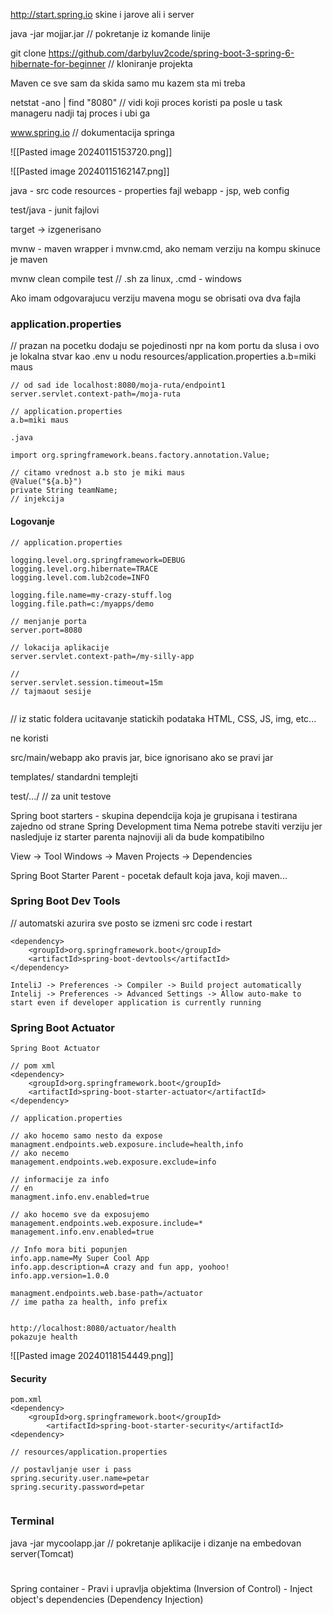 

http://start.spring.io
skine i jarove ali i server

java -jar mojjar.jar
// pokretanje iz komande linije

git clone https://github.com/darbyluv2code/spring-boot-3-spring-6-hibernate-for-beginner
// kloniranje projekta



Maven ce sve sam da skida samo mu kazem sta mi treba


netstat -ano | find "8080"
// vidi koji proces koristi pa posle u task manageru nadji taj proces i ubi ga


www.spring.io
// dokumentacija springa


![[Pasted image 20240115153720.png]]



![[Pasted image 20240115162147.png]]




java - src code
resources - properties fajl
webapp - jsp, web config

test/java - junit fajlovi

target -> izgenerisano 


mvnw - maven wrapper i mvnw.cmd, ako nemam verziju na kompu skinuce je maven


mvnw clean compile test
// .sh  za linux, .cmd - windows

Ako imam odgovarajucu verziju mavena mogu se obrisati ova dva fajla

### application.properties


// prazan na pocetku dodaju se pojedinosti npr na kom portu da slusa i ovo je lokalna stvar kao .env u nodu
resources/application.properties
a.b=miki maus


```
// od sad ide localhost:8080/moja-ruta/endpoint1
server.servlet.context-path=/moja-ruta
```


```
// application.properties
a.b=miki maus

.java

import org.springframework.beans.factory.annotation.Value;

// citamo vrednost a.b sto je miki maus
@Value("${a.b}")
private String teamName;
// injekcija

```

#### Logovanje
```
// application.properties

logging.level.org.springframework=DEBUG
logging.level.org.hibernate=TRACE
logging.level.com.lub2code=INFO

logging.file.name=my-crazy-stuff.log
logging.file.path=c:/myapps/demo

```


```
// menjanje porta
server.port=8080

// lokacija aplikacije
server.servlet.context-path=/my-silly-app

// 
server.servlet.session.timeout=15m
// tajmaout sesije


```


// iz static foldera ucitavanje statickih podataka HTML, CSS, JS, img, etc...


ne koristi 

src/main/webapp ako pravis jar, bice ignorisano ako se pravi jar


templates/
standardni templejti


test/.../
// za unit testove


Spring boot starters - skupina dependcija koja je grupisana i testirana zajedno od strane Spring Development tima
Nema potrebe staviti verziju jer nasledjuje iz starter parenta najnoviji ali da bude kompatibilno 

View -> Tool Windows -> Maven Projects -> Dependencies


Spring Boot Starter Parent - pocetak default koja java, koji maven...



### Spring Boot Dev Tools
// automatski azurira sve posto se izmeni src code i restart 

```
<dependency>
	<groupId>org.springframework.boot</groupId>
	<artifactId>spring-boot-devtools</artifactId>
</dependency>

InteliJ -> Preferences -> Compiler -> Build project automatically
Intelij -> Preferences -> Advanced Settings -> Allow auto-make to start even if developer application is currently running
```


### Spring Boot Actuator
```
Spring Boot Actuator

// pom xml
<dependency>
	<groupId>org.springframework.boot</groupId>
	<artifactId>spring-boot-starter-actuator</artifactId>
</dependency>

// application.properties

// ako hocemo samo nesto da expose
managment.endpoints.web.exposure.include=health,info
// ako necemo
management.endpoints.web.exposure.exclude=info

// informacije za info
// en
managment.info.env.enabled=true

// ako hocemo sve da exposujemo
management.endpoints.web.exposure.include=*  
management.info.env.enabled=true  

// Info mora biti popunjen
info.app.name=My Super Cool App
info.app.description=A crazy and fun app, yoohoo!
info.app.version=1.0.0

managment.endpoints.web.base-path=/actuator
// ime patha za health, info prefix

```

```

http://localhost:8080/actuator/health
pokazuje health 
```
![[Pasted image 20240118154449.png]]


#### Security

```
pom.xml
<dependency>
	<groupId>org.springframework.boot</groupId>
		<artifactId>spring-boot-starter-security</artifactId>
<dependency>

// resources/application.properties

// postavljanje user i pass
spring.security.user.name=petar
spring.security.password=petar


```



### Terminal

java -jar mycoolapp.jar
// pokretanje aplikacije i dizanje na embedovan server(Tomcat)





#
Spring container
	- Pravi i upravlja objektima (Inversion of Control)
	- Inject object's dependencies (Dependency Injection)